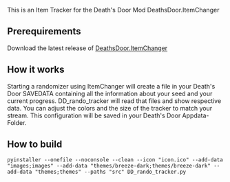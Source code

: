 This is an Item Tracker for the Death's Door Mod DeathsDoor.ItemChanger
## Prerequirements
Download the latest release of <a href="https://github.com/dpinela/DeathsDoor.ItemChanger/releases">DeathsDoor.ItemChanger</a>
## How it works
Starting a randomizer using ItemChanger will create a file in your Death's Door SAVEDATA containing all the information about your seed and your current progress.
DD_rando_tracker will read that files and show respective data.
You can adjust the colors and the size of the tracker to match your stream. This configuration will be saved in your Death's Door Appdata-Folder.
## How to build
```
pyinstaller --onefile --noconsole --clean --icon "icon.ico" --add-data "images;images" --add-data "themes/breeze-dark;themes/breeze-dark" --add-data "themes;themes" --paths "src" DD_rando_tracker.py
```
